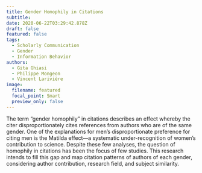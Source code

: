 ```yaml
---
title: Gender Homophily in Citations
subtitle:
date: 2020-06-22T03:29:42.878Z
draft: false
featured: false
tags:
  - Scholarly Communication
  - Gender
  - Information Behavior
authors:
  - Gita Ghiasi
  - Philippe Mongeon
  - Vincent Larivière
image:
  filename: featured
  focal_point: Smart
  preview_only: false
---
```


The term “gender homophily” in citations describes an effect whereby the citer disproportionately cites references from authors who are of the same gender. One of the explanations for men’s disproportionate preference for citing men is the Matilda effect—a systematic under-recognition of women’s contribution to science. Despite these few analyses, the question of homophily in citations has been the focus of few studies. This research intends to fill this gap and map citation patterns of authors of each gender, considering author contribution, research field, and subject similarity.





